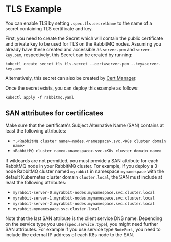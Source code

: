 # TLS Example

You can enable TLS by setting `.spec.tls.secretName` to the name of a secret containing TLS certificate and key.

First, you need to create the Secret which will contain the public certificate and private key to be used for TLS on the RabbitMQ nodes.
Assuming you already have these created and accessible as `server.pem` and `server-key.pem`, respectively, this Secret can be created by running:

```shell
kubectl create secret tls tls-secret --cert=server.pem --key=server-key.pem
```

Alternatively, this secret can also be created by [Cert Manager](https://cert-manager.io/).

Once the secret exists, you can deploy this example as follows:

```shell
kubectl apply -f rabbitmq.yaml
```

## SAN attributes for certificates

Make sure that the certificate's Subject Alternative Name (SAN) contains at least the following attributes:
* `*.<RabbitMQ cluster name>-nodes.<namespace>.svc.<K8s cluster domain name>`
* `<RabbitMQ cluster name>.<namespace>.svc.<K8s cluster domain name>`

If wildcards are not permitted, you must provide a SAN attribute for each RabbitMQ node in your RabbitMQ cluster.
For example, if you deploy a 3-node RabbitMQ cluster named `myrabbit` in namespace `mynamespace` with the default Kubernetes cluster domain `cluster.local`, the SAN must include at least the following attributes:
* `myrabbit-server-0.myrabbit-nodes.mynamespace.svc.cluster.local`
* `myrabbit-server-1.myrabbit-nodes.mynamespace.svc.cluster.local`
* `myrabbit-server-2.myrabbit-nodes.mynamespace.svc.cluster.local`
* `myrabbit.mynamespace.svc.cluster.local`

Note that the last SAN attribute is the client service DNS name.
Depending on the service type you use (`spec.service.type`), you might need further SAN attributes.
For example if you use service type `NodePort`, you need to include the external IP address of each K8s node to the SAN.
